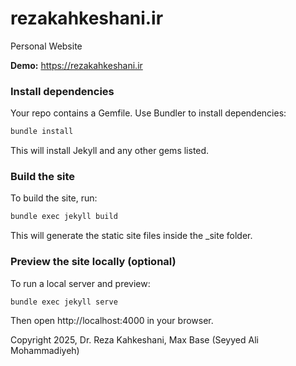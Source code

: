 # rezakahkeshani.ir

Personal Website

**Demo:** https://rezakahkeshani.ir

### Install dependencies

Your repo contains a Gemfile. Use Bundler to install dependencies:

```bash
bundle install
```

This will install Jekyll and any other gems listed.

### Build the site

To build the site, run:

```bash
bundle exec jekyll build
```

This will generate the static site files inside the _site folder.

### Preview the site locally (optional)

To run a local server and preview:

```bash
bundle exec jekyll serve
```

Then open http://localhost:4000 in your browser.

Copyright 2025, Dr. Reza Kahkeshani, Max Base (Seyyed Ali Mohammadiyeh)
